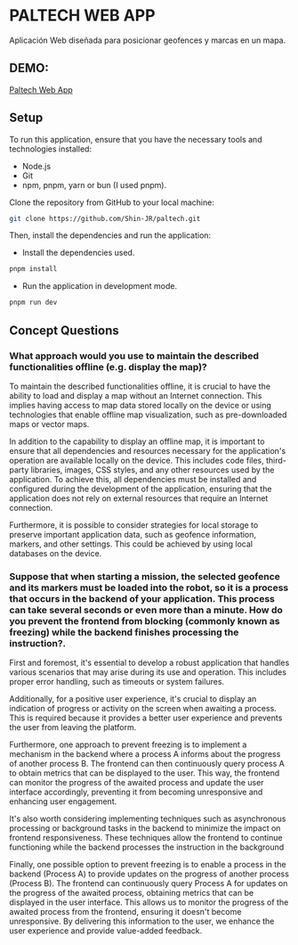 # PALTECH WEB APP

Aplicación Web diseñada para posicionar geofences y marcas en un mapa.

## DEMO:

[Paltech Web App](https://paltech-test.netlify.app/)

## Setup

To run this application, ensure that you have the necessary tools and technologies installed:

- Node.js
- Git
- npm, pnpm, yarn or bun (I used pnpm).

Clone the repository from GitHub to your local machine:

```bash
git clone https://github.com/Shin-JR/paltech.git
```

Then, install the dependencies and run the application:

- Install the dependencies used.

```bash
pnpm install
```

- Run the application in development mode.

```bash
pnpm run dev
```

## Concept Questions

### What approach would you use to maintain the described functionalities offline (e.g. display the map)?

To maintain the described functionalities offline, it is crucial to have the ability to load and display a map without an Internet connection. This implies having access to map data stored locally on the device or using technologies that enable offline map visualization, such as pre-downloaded maps or vector maps.

In addition to the capability to display an offline map, it is important to ensure that all dependencies and resources necessary for the application's operation are available locally on the device. This includes code files, third-party libraries, images, CSS styles, and any other resources used by the application. To achieve this, all dependencies must be installed and configured during the development of the application, ensuring that the application does not rely on external resources that require an Internet connection.

Furthermore, it is possible to consider strategies for local storage to preserve important application data, such as geofence information, markers, and other settings. This could be achieved by using local databases on the device.

### Suppose that when starting a mission, the selected geofence and its markers must be loaded into the robot, so it is a process that occurs in the backend of your application. This process can take several seconds or even more than a minute. How do you prevent the frontend from blocking (commonly known as freezing) while the backend finishes processing the instruction?.

First and foremost, it's essential to develop a robust application that handles various scenarios that may arise during its use and operation. This includes proper error handling, such as timeouts or system failures.

Additionally, for a positive user experience, it's crucial to display an indication of progress or activity on the screen when awaiting a process. This is required because it provides a better user experience and prevents the user from leaving the platform.

Furthermore, one approach to prevent freezing is to implement a mechanism in the backend where a process A informs about the progress of another process B. The frontend can then continuously query process A to obtain metrics that can be displayed to the user. This way, the frontend can monitor the progress of the awaited process and update the user interface accordingly, preventing it from becoming unresponsive and enhancing user engagement.

It's also worth considering implementing techniques such as asynchronous processing or background tasks in the backend to minimize the impact on frontend responsiveness. These techniques allow the frontend to continue functioning while the backend processes the instruction in the background

Finally, one possible option to prevent freezing is to enable a process in the backend (Process A) to provide updates on the progress of another process (Process B). The frontend can continuously query Process A for updates on the progress of the awaited process, obtaining metrics that can be displayed in the user interface. This allows us to monitor the progress of the awaited process from the frontend, ensuring it doesn't become unresponsive. By delivering this information to the user, we enhance the user experience and provide value-added feedback.
